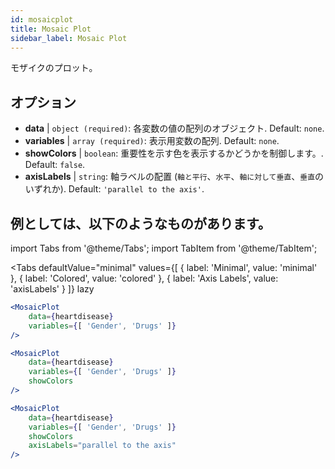 ```yaml
---
id: mosaicplot
title: Mosaic Plot
sidebar_label: Mosaic Plot
---
```


モザイクのプロット。

## オプション

* __data__ | `object (required)`: 各変数の値の配列のオブジェクト. Default: `none`.
* __variables__ | `array (required)`: 表示用変数の配列. Default: `none`.
* __showColors__ | `boolean`: 重要性を示す色を表示するかどうかを制御します。. Default: `false`.
* __axisLabels__ | `string`: 軸ラベルの配置 (`軸と平行`、`水平`、`軸に対して垂直`、`垂直`のいずれか). Default: `'parallel to the axis'`.


## 例としては、以下のようなものがあります。

import Tabs from '@theme/Tabs';
import TabItem from '@theme/TabItem';

<Tabs
    defaultValue="minimal"
    values={[
        { label: 'Minimal', value: 'minimal' },
        { label: 'Colored', value: 'colored' },
        { label: 'Axis Labels', value: 'axisLabels' }
    ]}
    lazy
>

<TabItem value="minimal">

```jsx live
<MosaicPlot
    data={heartdisease} 
    variables={[ 'Gender', 'Drugs' ]}
/>
```

</TabItem>

<TabItem value="colored">

```jsx live
<MosaicPlot
    data={heartdisease} 
    variables={[ 'Gender', 'Drugs' ]}
    showColors
/>
```

</TabItem>

<TabItem value="axisLabels">

```jsx live
<MosaicPlot
    data={heartdisease} 
    variables={[ 'Gender', 'Drugs' ]}
    showColors
    axisLabels="parallel to the axis"
/>
```

</TabItem>

</Tabs>
